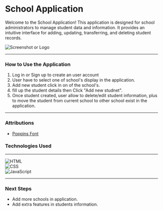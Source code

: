 # School Application

Welcome to the School Application! This application is designed for school administrators to  manage student data and information. It provides an intuitive interface for adding, updating, transferring, and deleting student records.

![Screenshot or Logo]([/public/images/planner.png](https://imgur.com/mqxQR0D))  

----------
### How to Use the Application

1. Log in or Sign up to create an user account
2. User have to select one of school's display in the application.
3. Add new student click in on of the school's.
4. fill up the student details then Click "Add new studnet".
5. Once student created, user allow to delete/edit student information, plus to move the student from current school to other school exist in the application.

----------
### Attributions


-   [Poppins Font](https://fonts.google.com/specimen/Poppins?selection.family=Poppins:ital,wght@0,100;0,200;0,300;0,400;0,500;0,600;0,700;0,800;0,900;1,100;1,200;1,300;1,400;1,500;1,600;1,700;1,800;1,900)

### Technologies Used
----------
![HTML](https://img.shields.io/badge/-HTML-E34F26?logo=html5&logoColor=white&style=flat-square)  
![CSS](https://img.shields.io/badge/-CSS-1572B6?logo=css3&logoColor=white&style=flat-square)  
![JavaScript](https://img.shields.io/badge/-JavaScript-F7DF1E?logo=javascript&logoColor=black&style=flat-square)

----------

### Next Steps

- Add more schools in application.
- Add extra features in students information. 
  

